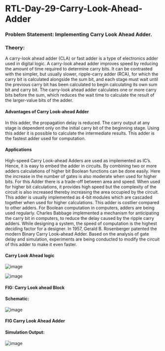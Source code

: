 # RTL-Day-29-Carry-Look-Ahead-Adder
### Problem Statement: Implementing Carry Look Ahead Adder.
### Theory:

A carry-look ahead adder (CLA) or fast adder is a type of electronics 
adder used in digital logic. A carry-look ahead adder improves speed by 
reducing the amount of time required to determine carry bits. It can be 
contrasted with the simpler, but usually slower, ripple-carry adder (RCA), for 
which the carry bit is calculated alongside the sum bit, and each stage must 
wait until the previous carry bit has been calculated to begin calculating its 
own sum bit and carry bit. The carry-look ahead adder calculates one or more 
carry bits before the sum, which reduces the wait time to calculate the result 
of the larger-value bits of the adder.


#### Advantages of Carry Look-ahead Adder

In this adder, the propagation delay is reduced. The carry output at any stage 
is dependent only on the initial carry bit of the beginning stage. Using this 
adder it is possible to calculate the intermediate results. This adder is the 
fastest adder used for computation.

#### Applications
High-speed Carry Look-ahead Adders are used as implemented as IC’s. 
Hence, it is easy to embed the adder in circuits. By combining two or more 
adders calculations of higher bit Boolean functions can be done easily. Here 
the increase in the number of gates is also moderate when used for higher bits.
For this Adder there is a trade-off between area and speed. When used for 
higher bit calculations, it provides high speed but the complexity of the circuit 
is also increased thereby increasing the area occupied by the circuit. This adder 
is usually implemented as 4-bit modules which are cascaded together when 
used for higher calculations. This adder is costlier compared to other adders.
For Boolean computation in computers, adders are being used regularly. 
Charles Babbage implemented a mechanism for anticipating the carry bit in 
computers, to reduce the delay caused by the ripple carry adders. While 
designing a system, the speed of computation is the highest deciding factor for 
a designer. In 1957, Gerald B. Rosenberger patented the modern Binary Carry 
Look-ahead Adder. Based on the analysis of gate delay and simulation, 
experiments are being conducted to modify the circuit of this adder to make it 
even faster.


#### Carry Look Ahead logic
![image](https://github.com/tusharshenoy/RTL-Day-29-Carry-Look-Ahead-Adder/assets/107348474/ce439017-b978-403d-ba4a-ab572d91e6d9)


![image](https://github.com/tusharshenoy/RTL-Day-29-Carry-Look-Ahead-Adder/assets/107348474/3d4c7ae7-1f3d-496a-982a-df8a7441865e)
#### FIG: Carry Look ahead Block


#### Schematic:

![image](https://github.com/tusharshenoy/RTL-Day-29-Carry-Look-Ahead-Adder/assets/107348474/a54890cb-25e7-49f3-aef7-71fcfd4702ed)
#### FIG Carry Look Ahead Adder


#### Simulation Output:
![image](https://github.com/tusharshenoy/RTL-Day-29-Carry-Look-Ahead-Adder/assets/107348474/d78737a5-3853-4502-b523-650f787ccada)
